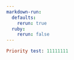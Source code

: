 ```yaml
---
markdown-run:
  defaults:
    rerun: true
  ruby:
    rerun: false
---
```


```ruby rerun=true
Priority test: 11111111
```

